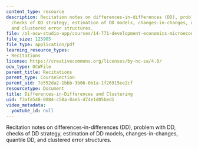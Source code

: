 ```yaml
---
content_type: resource
description: Recitation notes on differences-in-differences (DD), problem with DD,
  checks of DD strategy, estimation of DD models, changes-in-changes, quantile DD,
  and clustered error structures.
file: /ol-ocw-studio-app/courses/14-771-development-economics-microeconomic-issues-and-policy-models-fall-2008/f3afe5480084c58a8ae5d74e1d05bed1_rec2.pdf
file_size: 125905
file_type: application/pdf
learning_resource_types:
- Recitations
license: https://creativecommons.org/licenses/by-nc-sa/4.0/
ocw_type: OCWFile
parent_title: Recitations
parent_type: CourseSection
parent_uid: 7e552da2-1bbb-3b06-0b1a-1f26915ee2cf
resourcetype: Document
title: Differences-in-Differences and Clustering
uid: f3afe548-0084-c58a-8ae5-d74e1d05bed1
video_metadata:
  youtube_id: null
---
```

Recitation notes on differences-in-differences (DD), problem with DD, checks of DD strategy, estimation of DD models, changes-in-changes, quantile DD, and clustered error structures.